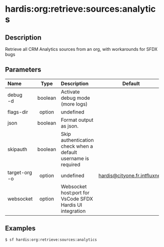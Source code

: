 <!-- This file has been generated with command 'sf hardis:doc:plugin:generate'. Please do not update it manually or it may be overwritten -->
# hardis:org:retrieve:sources:analytics

## Description

Retrieve all CRM Analytics sources from an org, with workarounds for SFDX bugs

## Parameters

|Name|Type|Description|Default|Required|Options|
|:---|:--:|:----------|:-----:|:------:|:-----:|
|debug<br/>-d|boolean|Activate debug mode (more logs)||||
|flags-dir|option|undefined||||
|json|boolean|Format output as json.||||
|skipauth|boolean|Skip authentication check when a default username is required||||
|target-org<br/>-o|option|undefined|hardis@cityone.fr.intfluxne2|||
|websocket|option|Websocket host:port for VsCode SFDX Hardis UI integration||||

## Examples

```shell
$ sf hardis:org:retrieve:sources:analytics
```


